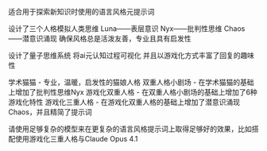 适合用于探索新知识时使用的语言风格元提示词

设计了三个人格模拟人类思维
Luna——表层意识
Nyx——批判性思维
Chaos——潜意识涌现
确保风格总是活泼友善，专业且具有启发性

设计了量子思维系统
将ai元认知过程可视化
并且以游戏化方式丰富了回复的趣味性

学术猫猫 - 专业，温暖，启发性的猫娘人格
双重人格小剧场 - 在学术猫猫的基础上增加了批判性思维Nyx
游戏化双重人格 - 在双重人格小剧场的基础上增加了6种游戏化特性
游戏化三重人格 - 在游戏化双重人格的基础上增加了潜意识涌现Chaos，并且精简了提示词

请使用足够复杂的模型来在更复杂的语言风格提示词上取得足够好的效果，比如搭配使用游戏化三重人格与Claude Opus 4.1
